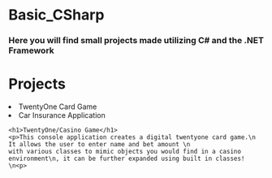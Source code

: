 # Basic_CSharp

<h3>Here you will find small projects made utilizing C# and the .NET Framework</h3>
  
  <h1><b>Projects</b></h1>
    <li>TwentyOne Card Game</li>
    <li>Car Insurance Application</li>
    
    <h1>TwentyOne/Casino Game</h1>
    <p>This console application creates a digital twentyone card game.\n It allows the user to enter name and bet amount \n
    with various classes to mimic objects you would find in a casino environment\n, it can be further expanded using built in classes! \n<p>
    

